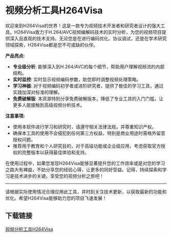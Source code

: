 # 视频分析工具H264Visa

欢迎来到H264Visa的世界！这是一款专为视频技术开发者和研究者设计的强大工具。H264Visa致力于H.264/AVC视频编解码技术的实时分析，为您的视频项目提供深入且直观的技术支持。无论您是在进行编码优化、协议调试，还是在学术研究领域探索，H264Visa都是您不可或缺的伙伴。

**产品亮点:**
- **专业级分析**: 能够深入到H.264/AVC的每个细节，帮助用户理解视频流的内部结构。
- **实时监控**: 实时显示视频编码参数，助您即时调整视频处理策略。
- **学习神器**: 对于视频编码初学者或进阶研究者，提供了极佳的学习工具，通过实践加深对标准的理解。
- **免费破解版**: 本资源特别分享免费破解版本，降低了专业工具的入门门槛，让更多人能接触到高级视频分析技术。

**注意事项:**
- 使用本软件进行学习和研究时，请遵守相关法律法规，并尊重知识产权。
- 确保本工具的使用不会侵犯到任何第三方权益，特别是商业用途时需格外留意授权问题。
- 推荐用于教育和个人研究目的，对于高级功能或企业级应用，考虑获取官方授权的完整版本以获得最佳体验和支持。

在使用过程中，如果您发现H264Visa能够显著提升您的工作效率或是对您的学习之路大有裨益，不妨分享您的经验心得，让更多的同好受益。记得，持续探索和学习是技术进步的关键。享受您的视频分析之旅吧！

---

请根据实际使用情况合理应用此工具，并时刻关注技术更新，以获取最新的功能和优化。希望H264Visa能够助力您的项目飞速发展！

## 下载链接

[视频分析工具H264Visa](https://pan.quark.cn/s/5e43be615387)